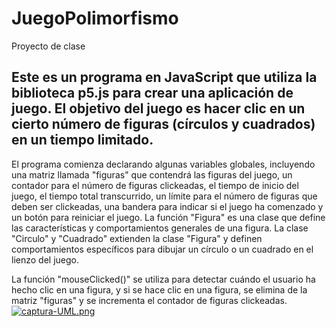 # JuegoPolimorfismo
Proyecto de clase
## Este es un programa en JavaScript que utiliza la biblioteca p5.js para crear una aplicación de juego. El objetivo del juego es hacer clic en un cierto número de figuras (círculos y cuadrados) en un tiempo limitado.
El programa comienza declarando algunas variables globales, incluyendo una matriz llamada "figuras" que contendrá las figuras del juego, un contador para el número de figuras clickeadas, el tiempo de inicio del juego, el tiempo total transcurrido, un límite para el número de figuras que deben ser clickeadas, una bandera para indicar si el juego ha comenzado y un botón para reiniciar el juego.
La función "Figura" es una clase que define las características y comportamientos generales de una figura. La clase "Circulo" y "Cuadrado" extienden la clase "Figura" y definen comportamientos específicos para dibujar un círculo o un cuadrado en el lienzo del juego.

La función "mouseClicked()" se utiliza para detectar cuándo el usuario ha hecho clic en una figura, y si se hace clic en una figura, se elimina de la matriz "figuras" y se incrementa el contador de figuras clickeadas.
[![captura-UML.png](https://i.postimg.cc/LXM4jNn7/captura-UML.png)](https://postimg.cc/kVfdmNNF)
